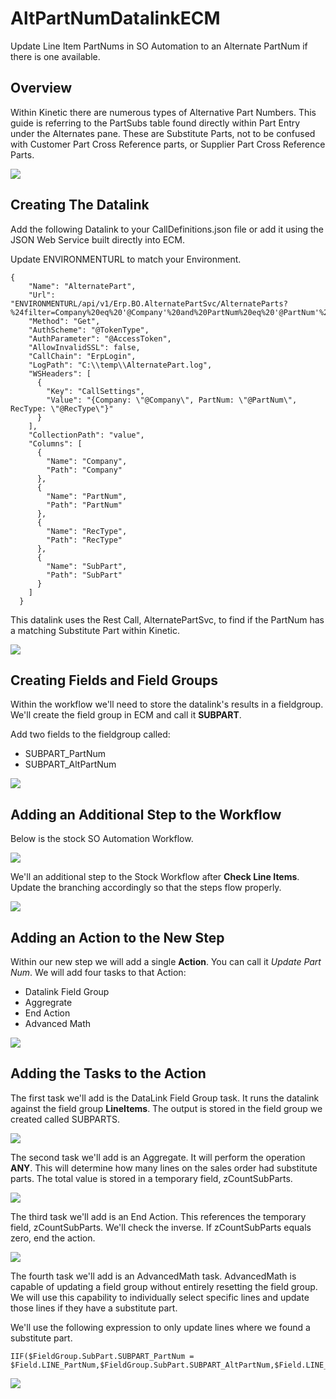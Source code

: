 # AltPartNumDatalinkECM
Update Line Item PartNums in SO Automation to an Alternate PartNum if there is one available.

## Overview
Within Kinetic there are numerous types of Alternative Part Numbers.  This guide is referring to the PartSubs table found directly within Part Entry under the Alternates pane. These are Substitute Parts, not to be confused with Customer Part Cross Reference parts, or Supplier Part Cross Reference Parts. 

![](images/00-KineticAlternateSubstituteParts.png)

## Creating The Datalink

Add the following Datalink to your CallDefinitions.json file or add it using the JSON Web Service built directly into ECM.     

Update ENVIRONMENTURL to match your Environment.  

```
{
    "Name": "AlternatePart",
    "Url": "ENVIRONMENTURL/api/v1/Erp.BO.AlternatePartSvc/AlternateParts?%24filter=Company%20eq%20'@Company'%20and%20PartNum%20eq%20'@PartNum'%20and%20RecType%20eq%20'S'",
    "Method": "Get",
    "AuthScheme": "@TokenType",
    "AuthParameter": "@AccessToken",
    "AllowInvalidSSL": false,
    "CallChain": "ErpLogin",
    "LogPath": "C:\\temp\\AlternatePart.log",
    "WSHeaders": [
      {
        "Key": "CallSettings",
        "Value": "{Company: \"@Company\", PartNum: \"@PartNum\", RecType: \"@RecType\"}"
      }
    ],
    "CollectionPath": "value",
    "Columns": [
      {
        "Name": "Company",
        "Path": "Company"
      },
      {
        "Name": "PartNum",
        "Path": "PartNum"
      },
      {
        "Name": "RecType",
        "Path": "RecType"
      },
      {
        "Name": "SubPart",
        "Path": "SubPart"
      }
    ]
  }
```

This datalink uses the Rest Call, AlternatePartSvc, to find if the PartNum has a matching Substitute Part within Kinetic. 

![](images/15-RestAPI.png)

## Creating Fields and Field Groups

Within the workflow we'll need to store the datalink's results in a fieldgroup.  We'll create the field group in ECM and call it **SUBPART**.

Add two fields to the fieldgroup called: 
- SUBPART_PartNum
- SUBPART_AltPartNum

![](images/20-FieldsAndFieldGroup.png)

## Adding an Additional Step to the Workflow

Below is the stock SO Automation Workflow. 

![](images/05-StockSOWorkflow.png)

We'll an additional step to the Stock Workflow after **Check Line Items**.  Update the branching accordingly so that the steps flow properly.   

![](images/10-AltPartWorkflow.png)

## Adding an Action to the New Step

Within our new step we will add a single **Action**. You can call it *Update Part Num*. We will add four tasks to that Action:
- Datalink Field Group
- Aggregrate
- End Action
- Advanced Math

![](images/25-AltPartNumTasks.png)

## Adding the Tasks to the Action

The first task we'll add is the DataLink Field Group task. It runs the datalink against the field group **LineItems**.  The output is stored in the field group we created called SUBPARTS. 

![](images/30-DatalinkFieldGroupToTempTable.png)

The second task we'll add is an Aggregate.  It will perform the operation **ANY**.  This will determine how many lines on the sales order had substitute parts.  The total value is stored in a temporary field, zCountSubParts. 

![](images/35-AggregateCheck.png)

The third task we'll add is an End Action.  This references the temporary field, zCountSubParts. We'll check the inverse.  If zCountSubParts equals zero, end the action.  

![](images/40-EndActionCheckAggregate.png)

The fourth task we'll add is an AdvancedMath task.  AdvancedMath is capable of updating a field group without entirely resetting the field group.  We will use this capability to individually select specific lines and update those lines if they have a substitute part. 

We'll use the following expression to only update lines where we found a substitute part.   

```
IIF($FieldGroup.SubPart.SUBPART_PartNum = $Field.LINE_PartNum,$FieldGroup.SubPart.SUBPART_AltPartNum,$Field.LINE_PartNum)
```

![](images/45-AdvancedMathUpdate.png)





